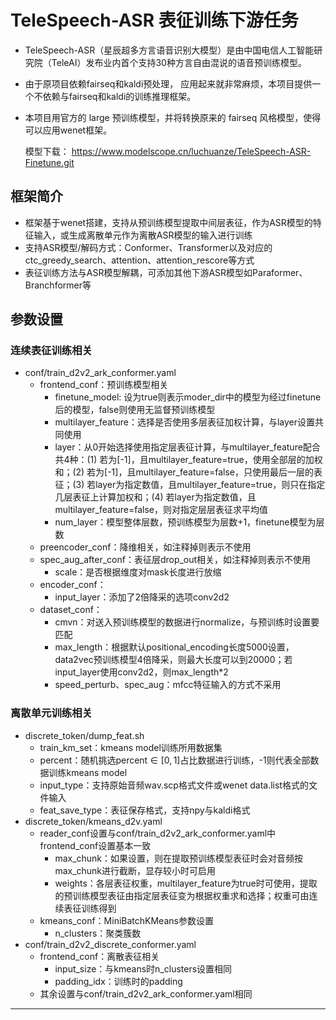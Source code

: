 # TeleSpeech-ASR 表征训练下游任务
* TeleSpeech-ASR（星辰超多方言语音识别大模型）是由中国电信人工智能研究院（TeleAI）发布业内首个支持30种方言自由混说的语音预训练模型。
* 由于原项目依赖fairseq和kaldi预处理， 应用起来就非常麻烦，本项目提供一个不依赖与fairseq和kaldi的训练推理框架。
* 本项目用官方的 large 预训练模型，并将转换原来的 fairseq 风格模型，使得可以应用wenet框架。

  模型下载：  https://www.modelscope.cn/luchuanze/TeleSpeech-ASR-Finetune.git
## 框架简介
* 框架基于wenet搭建，支持从预训练模型提取中间层表征，作为ASR模型的特征输入，或生成离散单元作为离散ASR模型的输入进行训练
* 支持ASR模型/解码方式：Conformer、Transformer以及对应的ctc_greedy_search、attention、attention_rescore等方式
* 表征训练方法与ASR模型解耦，可添加其他下游ASR模型如Paraformer、Branchformer等

## 参数设置

### 连续表征训练相关
* conf/train_d2v2_ark_conformer.yaml
  * frontend_conf：预训练模型相关
    * finetune_model: 设为true则表示moder_dir中的模型为经过finetune后的模型，false则使用无监督预训练模型
    * multilayer_feature：选择是否使用多层表征加权计算，与layer设置共同使用
    * layer：从0开始选择使用指定层表征计算，与multilayer_feature配合共4种：(1) 若为[-1]，且multilayer_feature=true，使用全部层的加权和；(2) 若为[-1]，且multilayer_feature=false，只使用最后一层的表征；(3) 若layer为指定数值，且multilayer_feature=true，则只在指定几层表征上计算加权和；(4) 若layer为指定数值，且multilayer_feature=false，则对指定层层表征求平均值
    * num_layer：模型整体层数，预训练模型为层数+1，finetune模型为层数
  * preencoder_conf：降维相关，如注释掉则表示不使用
  * spec_aug_after_conf：表征层drop_out相关，如注释掉则表示不使用
    * scale：是否根据维度对mask长度进行放缩
  * encoder_conf：
    * input_layer：添加了2倍降采的选项conv2d2
  * dataset_conf：
    * cmvn：对送入预训练模型的数据进行normalize，与预训练时设置要匹配
    * max_length：根据默认positional_encoding长度5000设置，data2vec预训练模型4倍降采，则最大长度可以到20000；若input_layer使用conv2d2，则max_length*2
    * speed_perturb、spec_aug：mfcc特征输入的方式不采用

### 离散单元训练相关
* discrete_token/dump_feat.sh
  * train_km_set：kmeans model训练所用数据集
  * percent：随机挑选$\text{percent} \in [0,1]$占比数据进行训练，-1则代表全部数据训练kmeans model
  * input_type：支持原始音频wav.scp格式文件或wenet data.list格式的文件输入
  * feat_save_type：表征保存格式，支持npy与kaldi格式
* discrete_token/kmeans_d2v.yaml
  * reader_conf设置与conf/train_d2v2_ark_conformer.yaml中frontend_conf设置基本一致
    * max_chunk：如果设置，则在提取预训练模型表征时会对音频按max_chunk进行截断，显存较小时可启用
    * weights：各层表征权重，multilayer_feature为true时可使用，提取的预训练模型表征由指定层表征变为根据权重求和选择；权重可由连续表征训练得到
  * kmeans_conf：MiniBatchKMeans参数设置
    * n_clusters：聚类簇数
* conf/train_d2v2_discrete_conformer.yaml
  * frontend_conf：离散表征相关
    * input_size：与kmeans时n_clusters设置相同
    * padding_idx：训练时的padding
  * 其余设置与conf/train_d2v2_ark_conformer.yaml相同
---
